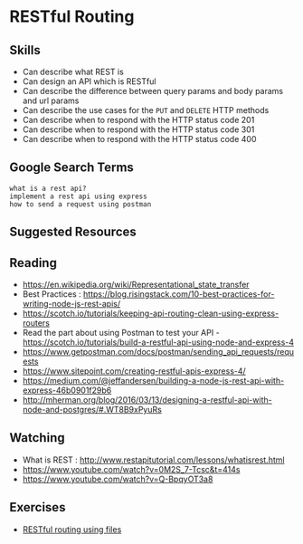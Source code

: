 # RESTful Routing

## Skills

- Can describe what REST is
- Can design an API which is RESTful
- Can describe the difference between query params and body params and url params
- Can describe the use cases for the `PUT` and `DELETE` HTTP methods
- Can describe when to respond with the HTTP status code 201
- Can describe when to respond with the HTTP status code 301
- Can describe when to respond with the HTTP status code 400

## Google Search Terms
```
what is a rest api?
implement a rest api using express
how to send a request using postman
```

## Suggested Resources

## Reading

- https://en.wikipedia.org/wiki/Representational_state_transfer
- Best Practices : https://blog.risingstack.com/10-best-practices-for-writing-node-js-rest-apis/
- https://scotch.io/tutorials/keeping-api-routing-clean-using-express-routers
- Read the part about using Postman to test your API - https://scotch.io/tutorials/build-a-restful-api-using-node-and-express-4
- https://www.getpostman.com/docs/postman/sending_api_requests/requests
- https://www.sitepoint.com/creating-restful-apis-express-4/
- https://medium.com/@jeffandersen/building-a-node-js-rest-api-with-express-46b0901f29b6
- http://mherman.org/blog/2016/03/13/designing-a-restful-api-with-node-and-postgres/#.WT8B9xPyuRs

## Watching
- What is REST : http://www.restapitutorial.com/lessons/whatisrest.html
- https://www.youtube.com/watch?v=0M2S_7-Tcsc&t=414s
- https://www.youtube.com/watch?v=Q-BpqyOT3a8

## Exercises

- [RESTful routing using files](./exercises/RESTful-routing-using-files.md)
